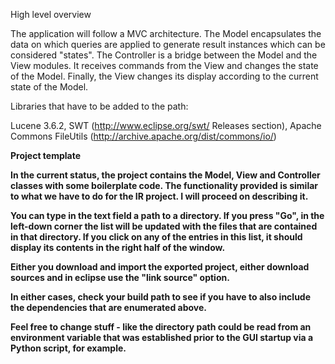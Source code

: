 High level overview

The application will follow a MVC architecture.  The Model encapsulates the
data on which queries are applied to generate result instances which can be considered "states".  The 
Controller is a bridge between the Model and the View modules.  It receives commands from the View and changes 
the state of the Model.  Finally, the View changes its display according to the current state of the Model. 

Libraries that have to be added to the path:  

Lucene 3.6.2, SWT (http://www.eclipse.org/swt/  Releases section), Apache Commons FileUtils (http://archive.apache.org/dist/commons/io/)

<b>Project template

In the current status, the project contains the Model, View and Controller classes with some boilerplate code. The functionality
provided is similar to what we have to do for the IR project. I will proceed on describing it. 

You can type in the text field a path to a directory.  If you press "Go", in the left-down corner the list will be updated
with the files that are contained in that directory.  If you click on any of the entries in this list, it should
display its contents in the right half of the window.  

<Obtaining the project>
Either you download and import the exported project, either download sources and in eclipse use the "link source" option.

In either cases, check your build path to see if you have to also include the dependencies that are enumerated above.

Feel free to change stuff - like the directory path could be read from an environment variable that was established
prior to the GUI startup via a Python script, for example. 
